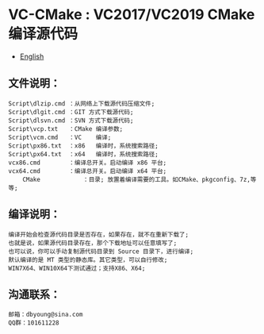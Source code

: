 # VC-CMake : VC2017/VC2019 CMake 编译源代码

- [English](readme.md)

## 文件说明：
    Script\dlzip.cmd ：从网络上下载源代码压缩文件;
    Script\dlgit.cmd ：GIT 方式下载源代码;
    Script\dlsvn.cmd ：SVN 方式下载源代码;
    Script\vcp.txt   ：CMake 编译参数;
    Script\vcm.cmd   ：VC    编译;
    Script\px86.txt  ：x86   编译时，系统搜索路径;
    Script\px64.txt  ：x64   编译时，系统搜索路径;
    vcx86.cmd        ：编译总开关。启动编译 x86 平台;
    vcx64.cmd        ：编译总开关。启动编译 x64 平台;
		CMake            ：目录; 放置着编译需要的工具。如CMake、pkgconfig、7z,等等;

## 编译说明：
    编译开始会检查源代码目录是否存在，如果存在，就不在重新下载了;
    也就是说，如果源代码目录存在，那个下载地址可以任意填写了;
    也可以说，你可以手动复制源代码目录到 Source 目录下，进行编译;
    默认编译的是 MT 类型的静态库。其它类型，可以自行修改;
    WIN7X64、WIN10X64下测试通过；支持X86、X64;
    
## 沟通联系：
    邮箱：dbyoung@sina.com
    QQ群：101611228
